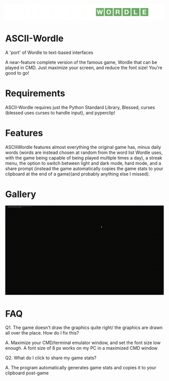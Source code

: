 ![logo](src/assets/projectLogo.png)

# ASCII-Wordle
A 'port' of Wordle to text-based interfaces

A near-feature complete version of the famous game, Wordle that can be played in CMD. Just maximize your screen, and reduce the font size! You're good to go!

# Requirements

ASCII-Wordle requires just the Python Standard Library, Blessed, curses (blessed uses curses to handle input), and pyperclip!

# Features

ASCIIiWordle features almost everything the original game has, minus daily words (words are instead chosen at random from the word list Wordle uses, with the game being capable of being played multiple times a day), a streak menu, the option to switch between light and dark mode, hard mode, and a share prompt (instead the game automatically copies the game stats to your clipboard at the end of a game)(and probably anything else I missed).

# Gallery

![gameplay](gallery/gameplay.gif)

# FAQ

Q1. The game doesn't draw the graphics quite right/ the graphics are drawn all over the place. How do I fix this?

A. Maximize your CMD/terminal emulator window, and set the font size low enough. A font size of 8 px works on my PC in a maximized CMD window

Q2. What do I click to share my game stats?

A. The program automatically generates game stats and copies it to your clipboard post-game

